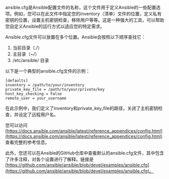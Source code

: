 ansible.cfg是Ansible配置文件的名称，这个文件用于定义Ansible的一些配置选项。例如，您可以在此文件中指定您的inventory（清单）文件的位置，定义私有密钥的位置，设置主机密钥检查，移除用户等等。这是一种强大的工具，可以帮助您自定义Ansible的运行方式以适应您的特定需求。

Ansible.cfg文件可以放置在多个位置。Ansible会按照以下顺序查找它：
1. 当前目录（./）
2. 主目录（~/）
3. /etc/ansible/ 目录

以下是一个典型的ansible.cfg文件的示例：

``` 
[defaults]
inventory = /path/to/your/inventory
private_key_file = /path/to/your/private/key
host_key_checking = False
remote_user = your_username
```

在此示例中，我们定义了inventory和private_key_file的路径，关闭了主机密钥检查，并设定了远程用户名。

您可以访问 [https://docs.ansible.com/ansible/latest/reference_appendices/config.html](https://docs.ansible.com/ansible/latest/reference_appendices/config.html) 查看完整的参考信息。

此外，您还可以在Ansible的GitHub仓库中查看默认的ansible.cfg文件，其中包含了许多注释，对各个设置进行了解释。链接是 [https://github.com/ansible/ansible/blob/devel/examples/ansible.cfg](https://github.com/ansible/ansible/blob/devel/examples/ansible.cfg)。

